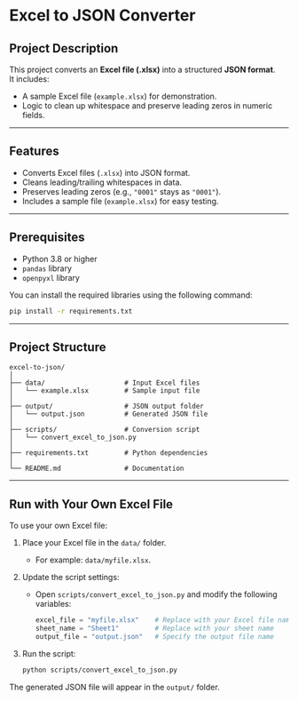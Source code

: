 # Excel to JSON Converter

## Project Description
This project converts an **Excel file (.xlsx)** into a structured **JSON format**.  
It includes:
- A sample Excel file (`example.xlsx`) for demonstration.
- Logic to clean up whitespace and preserve leading zeros in numeric fields.

---

## Features
- Converts Excel files (`.xlsx`) into JSON format.
- Cleans leading/trailing whitespaces in data.
- Preserves leading zeros (e.g., `"0001"` stays as `"0001"`).
- Includes a sample file (`example.xlsx`) for easy testing.

---

## Prerequisites
- Python 3.8 or higher
- `pandas` library
- `openpyxl` library

You can install the required libraries using the following command:
```sh
pip install -r requirements.txt
```
---

## Project Structure

```plaintext
excel-to-json/
│
├── data/                    # Input Excel files
│   └── example.xlsx         # Sample input file
│
├── output/                  # JSON output folder
│   └── output.json          # Generated JSON file
│
├── scripts/                 # Conversion script
│   └── convert_excel_to_json.py
│
├── requirements.txt         # Python dependencies
│
└── README.md                # Documentation
```

---

## Run with Your Own Excel File

To use your own Excel file:

1. Place your Excel file in the `data/` folder.
   - For example: `data/myfile.xlsx`.

2. Update the script settings:
   - Open `scripts/convert_excel_to_json.py` and modify the following variables:
     ```python
     excel_file = "myfile.xlsx"    # Replace with your Excel file name
     sheet_name = "Sheet1"         # Replace with your sheet name
     output_file = "output.json"   # Specify the output file name
     ```

3. Run the script:
   ```sh
   python scripts/convert_excel_to_json.py
   ```

The generated JSON file will appear in the `output/` folder.